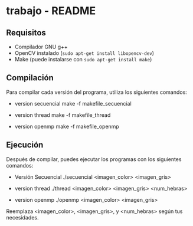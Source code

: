 # trabajo - README

## Requisitos
- Compilador GNU g++
- OpenCV instalado (`sudo apt-get install libopencv-dev`)
- Make (puede instalarse con `sudo apt-get install make`)

## Compilación

Para compilar cada versión del programa, utiliza los siguientes comandos:

  - version secuencial
    make -f makefile_secuencial

  - version thread
    make -f makefile_thread

  - version openmp
    make -f makefile_openmp

## Ejecución

Después de compilar, puedes ejecutar los programas con los siguientes comandos:

- Versión Secuencial
./secuencial <imagen_color> <imagen_gris>
  
- version thread
./thread <imagen_color> <imagen_gris> <num_hebras>

  
- version openmp
./openmp <imagen_color> <imagen_gris>

  
Reemplaza <imagen_color>, <imagen_gris>, y <num_hebras> según tus necesidades.


